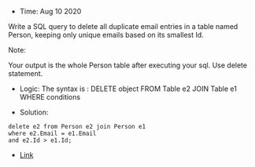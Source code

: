 * Time: Aug 10 2020

Write a SQL query to delete all duplicate email entries in a table named Person, keeping only unique emails based on its smallest Id.

Note:

Your output is the whole Person table after executing your sql. Use delete statement.

* Logic: The syntax is : DELETE object FROM Table e2 JOIN Table e1 WHERE conditions

* Solution:
```
delete e2 from Person e2 join Person e1 
where e2.Email = e1.Email
and e2.Id > e1.Id;
```

* [Link](https://leetcode.com/problems/delete-duplicate-emails/)


